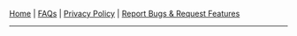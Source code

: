[Home](/index.html) &#124;
[FAQs](/faq.html) &#124;
[Privacy Policy](/privacy_policy.html) &#124;
[Report Bugs & Request Features](https://github.com/ericytsang/app.android.touchpad/issues)

----
